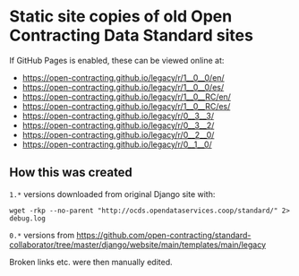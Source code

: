 # Static site copies of old Open Contracting Data Standard sites

If GitHub Pages is enabled, these can be viewed online at:

* https://open-contracting.github.io/legacy/r/1__0__0/en/
* https://open-contracting.github.io/legacy/r/1__0__0/es/
* https://open-contracting.github.io/legacy/r/1__0__RC/en/
* https://open-contracting.github.io/legacy/r/1__0__RC/es/
* https://open-contracting.github.io/legacy/r/0__3__3/
* https://open-contracting.github.io/legacy/r/0__3__2/
* https://open-contracting.github.io/legacy/r/0__2__0/
* https://open-contracting.github.io/legacy/r/0__1__0/

## How this was created

`1.*` versions downloaded from original Django site with:

```
wget -rkp --no-parent "http://ocds.opendataservices.coop/standard/" 2> debug.log 
```

`0.*` versions from https://github.com/open-contracting/standard-collaborator/tree/master/django/website/main/templates/main/legacy

Broken links etc. were then manually edited.
